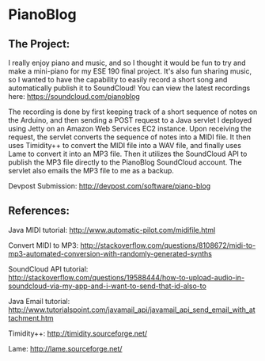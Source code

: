 # PianoBlog

## The Project:

I really enjoy piano and music, and so I thought it would be fun to try and make a mini-piano for my ESE 190 final project.  It's also fun sharing music, so I wanted to have the capability to easily record a short song and automatically publish it to SoundCloud!  You can view the latest recordings here: https://soundcloud.com/pianoblog

The recording is done by first keeping track of a short sequence of notes on the Arduino, and then sending a POST request to a Java servlet I deployed using Jetty on an Amazon Web Services EC2 instance.  Upon receiving the request, the servlet converts the sequence of notes into a MIDI file.  It then uses Timidity++ to convert the MIDI file into a WAV file, and finally uses Lame to convert it into an MP3 file.  Then it utilizes the SoundCloud API to publish the MP3 file directly to the PianoBlog SoundCloud account.  The servlet also emails the MP3 file to me as a backup.

Devpost Submission:  http://devpost.com/software/piano-blog

## References:

Java MIDI tutorial:  http://www.automatic-pilot.com/midifile.html

Convert MIDI to MP3:  http://stackoverflow.com/questions/8108672/midi-to-mp3-automated-conversion-with-randomly-generated-synths

SoundCloud API tutorial:  http://stackoverflow.com/questions/19588444/how-to-upload-audio-in-soundcloud-via-my-app-and-i-want-to-send-that-id-also-to

Java Email tutorial:  http://www.tutorialspoint.com/javamail_api/javamail_api_send_email_with_attachment.htm

Timidity++:  http://timidity.sourceforge.net/

Lame:  http://lame.sourceforge.net/
